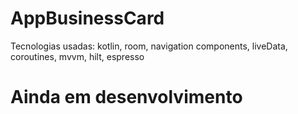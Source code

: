 # AppBusinessCard

Tecnologias usadas: kotlin, room, navigation components, liveData, coroutines, mvvm, hilt, espresso

# Ainda em desenvolvimento 
